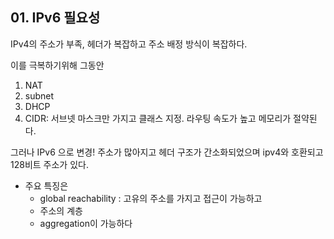 ## 01. IPv6 필요성
IPv4의 주소가 부족, 헤더가 복잡하고 주소 배정 방식이 복잡하다.

이를 극복하기위해 그동안
1. NAT
2. subnet
3. DHCP
4. CIDR: 서브넷 마스크만 가지고 클래스 지정. 라우팅 속도가 높고 메모리가 절약된다.

그러나 IPv6 으로 변경! 
주소가 많아지고 헤더 구조가 간소화되었으며 ipv4와 호환되고 128비트 주소가 있다. 

- 주요 특징은
  - global reachability : 고유의 주소를 가지고 접근이 가능하고
  - 주소의 계층
  - aggregation이 가능하다
